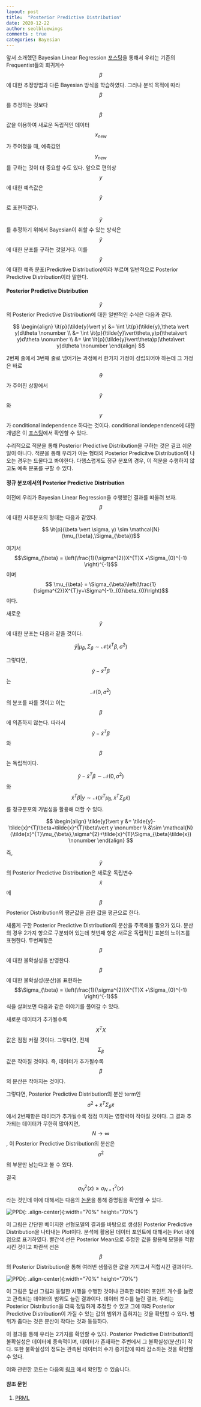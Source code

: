 ```yaml
---
layout: post
title:  "Posterior Predictive Distribution"
date: 2020-12-22
author: seolbluewings
comments : true
categories: Bayesian
---
```


앞서 소개했던 Bayesian Linear Regression [포스팅](https://seolbluewings.github.io/bayesian/2019/04/22/Bayesian-Linear-Regression.html)을 통해서 우리는 기존의 Frequentist들의 회귀계수 $$\beta$$에 대한 추정방법과 다른 Bayesian 방식을 학습하였다. 그러나 분석 목적에 따라 $$\beta$$를 추정하는 것보다 $$\beta$$ 값을 이용하여 새로운 독립적인 데이터 $$x_{new}$$가 주어졌을 때, 예측값인 $$y_{new}$$ 를 구하는 것이 더 중요할 수도 있다. 앞으로 편의상 $$y$$에 대한 예측값은 $$\tilde{y}$$로 표현하겠다.

$$\tilde{y}$$를 추정하기 위해서 Bayesian이 취할 수 있는 방식은 $$\tilde{y}$$에 대한 분포를 구하는 것일거다. 이를 $$\tilde{y}$$에 대한 예측 분포(Predictive Distribution)이라 부르며 일반적으로 Posterior Predictive Distribution이라 말한다.

#### Posterior Predictive Distribution

$$\tilde{y}$$의 Posterior Predictive Distribution에 대한 일반적인 수식은 다음과 같다.

$$
\begin{align}
\it{p}(\tilde{y}\vert y) &= \int \it{p}(\tilde{y},\theta \vert y)d\theta \nonumber \\
&= \int \it{p}(\tilde{y}\vert\theta,y)p(\theta\vert y)d\theta \nonumber \\
&= \int \it{p}(\tilde{y}\vert\theta)p(\theta\vert y)d\theta \nonumber
\end{align}
$$

2번째 줄에서 3번째 줄로 넘어가는 과정에서 한가지 가정이 성립되어야 하는데 그 가정은 바로 $$\theta$$가 주어진 상황에서 $$\tilde{y}$$와 $$y$$가 conditional independence 하다는 것이다. conditional iondependence에 대한 개념은 이 [포스팅](https://seolbluewings.github.io/bayesian/2019/07/25/Bayesian-Network(1).html)에서 확인할 수 있다.

수리적으로 적분을 통해 Posterior Predictive Distribution을 구하는 것은 결코 쉬운 일이 아니다. 적분을 통해 우리가 아는 형태의 Posterior Predicitve Distribution이 나오는 경우는 드물다고 봐야한다. 다행스럽게도 정규 분포의 경우, 이 적분을 수행하지 않고도 예측 분포를 구할 수 있다.

#### 정규 분포에서의 Posterior Predictive Distribution

이전에 우리가 Bayesian Linear Regression을 수행했던 결과를 떠올려 보자. $$\beta$$에 대한 사후분포의 형태는 다음과 같았다.

$$ \it{p}(\beta \vert \sigma, y) \sim \mathcal{N}(\mu_{\beta},\Sigma_{\beta})$$

여기서 $$\Sigma_{\beta} = \left(\frac{1}{\sigma^{2}}X^{T}X +\Sigma_{0}^{-1} \right)^{-1}$$ 이며 $$ \mu_{\beta} = \Sigma_{\beta}\left(\frac{1}{\sigma^{2}}X^{T}y+\Sigma^{-1}_{0}\beta_{0}\right)$$ 이다.

새로운 $$\tilde{y}$$에 대한 분포는 다음과 같을 것이다.

$$\tilde{y}\vert \mu_{\beta},\Sigma_{\beta} \sim \mathcal{N}(\tilde{x}^{T}\beta,\sigma^{2})$$

그렇다면, $$\tilde{y}-\tilde{x}^{T}\beta$$는 $$\mathcal{N}(0,\sigma^{2})$$의 분포를 따를 것이고 이는 $$\beta$$에 의존하지 않는다. 따라서 $$\tilde{y}-\tilde{x}^{T}\beta$$와 $$\beta$$는 독립적이다.

$$\tilde{y}-\tilde{x}^{T}\beta \sim \mathcal{N}(0,\sigma^{2})$$ 와 $$\tilde{x}^{T}\beta\vert y \sim \mathcal{N}(\tilde{x}^{T}\mu_{\beta},\tilde{x}^{T}\Sigma_{\beta}\tilde{x})$$ 를 정규분포의 가법성을 활용해 더할 수 있다.

$$
\begin{align}
\tilde{y}\vert y &= \tilde{y}-\tilde{x}^{T}\beta+\tilde{x}^{T}\beta\vert y \nonumber \\
&\sim \mathcal{N}(\tilde{x}^{T}\mu_{\beta},\sigma^{2}+\tilde{x}^{T}\Sigma_{\beta}\tilde{x}) \nonumber
\end{align}
$$

즉, $$\tilde{y}$$의 Posterior Predictive Distribution은 새로운 독립변수 $$\tilde{x}$$에 $$\beta$$ Posterior Distribution의 평균값을 곱한 값을 평균으로 한다.

새롭게 구한 Posterior Predictive Distribution의 분산을 주목해볼 필요가 있다. 분산의 경우 2가지 항으로 구분되어 있는데 첫번째 항은 새로운 독립적인 표본의 노이즈를 표현한다. 두번째항은 $$\beta$$에 대한 불확실성을 반영한다. $$\beta$$에 대한 불확실성(분산)을 표현하는 $$\Sigma_{\beta} = \left(\frac{1}{\sigma^{2}}X^{T}X +\Sigma_{0}^{-1} \right)^{-1}$$ 식을 살펴보면 다음과 같은 이야기를 풀어갈 수 있다.

새로운 데이터가 추가될수록 $$X^{T}X$$ 값은 점점 커질 것이다. 그렇다면, 전체 $$\Sigma_{\beta}$$값은 작아질 것이다. 즉, 데이터가 추가될수록 $$\beta$$의 분산은 작아지는 것이다.

그렇다면, Posterior Predictive Distribution의 분산 term인 $$\sigma^{2}+\tilde{x}^{T}\Sigma_{\beta}\tilde{x}$$ 에서 2번째항은 데이터가 추가될수록 점점 미치는 영향력이 작아질 것이다. 그 결과 추가되는 데이터가 무한히 많아지면, $$N \to \infty$$, 이 Posterior Predictive Distribution의 분산은 $$\sigma^{2}$$의 부분만 남는다고 볼 수 있다.

결국 $$\sigma^{2}_{N}(x) \geq \sigma^{2}_{N+1}(x)$$라는 것인데 이에 대해서는 다음의 [논문](https://citeseerx.ist.psu.edu/viewdoc/download?doi=10.1.1.25.9575&rep=rep1&type=pdf)을 통해 증명됨을 확인할 수 있다.

![PPD](https://github.com/seolbluewings/seolbluewings.github.io/blob/master/assets/PPD_1.PNG?raw=true){: .align-center}{:width="70%" height="70%"}

이 그림은 간단한 베이지한 선형모델의 결과를 바탕으로 생성된 Posterior Predictive Distribution을 나타내는 Plot이다. 분석에 활용된 데이터 포인트에 대해서는 Plot 내에 점으로 표기하였다. 빨간색 선은 Posterior Mean으로 추정한 값을 활용해 모델을 적합시킨 것이고 파란색 선은 $$\beta$$의 Posterior Distribution을 통해 여러번 샘플링한 값을 가지고서 적합시킨 결과이다.

![PPD](https://github.com/seolbluewings/seolbluewings.github.io/blob/master/assets/PPD_2.PNG?raw=true){: .align-center}{:width="70%" height="70%"}

이 그림은 앞선 그림과 동일한 시행을 수행한 것이나 관측한 데이터 포인트 개수를 늘렸고 관측되는 데이터의 범위도 늘린 결과이다. 데이터 갯수를 늘린 결과, 우리는 Posterior Distribution을 더욱 정밀하게 추정할 수 있고 그에 따라 Posterior Predictive Distribution이 가질 수 있는 값의 범위가 좁혀지는 것을 확인할 수 있다. 범위가 좁다는 것은 분산이 작다는 것과 동등하다.

이 결과를 통해 우리는 2가지를 확인할 수 있다. Posterior Predictive Distribution의 불확실성은 데이터에 종속적이며, 데이터가 존재하는 주변에서 그 불확실성(분산)이 작다. 또한 불확실성의 정도는 관측된 데이터의 수가 증가함에 따라 감소하는 것을 확인할 수 있다.

이와 관련한 코드는 다음의 [링크](https://github.com/seolbluewings/pythoncode/blob/master/10.Posterior%20Predictive%20Distribution.ipynb) 에서 확인할 수 있습니다.




#### 참조 문헌
1. [PRML](http://users.isr.ist.utl.pt/~wurmd/Livros/school/Bishop%20-%20Pattern%20Recognition%20And%20Machine%20Learning%20-%20Springer%20%202006.pdf) <br>
